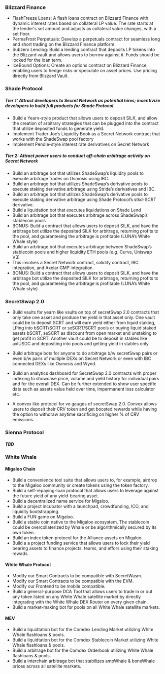 ### Blizzard Finance

- FlashFreeze Loans: A flash loans contract on Blizzard Finance with dynamic interest rates based on collateral LP value. The rate starts at the lender's set amount and adjusts as collateral value changes, with a set floor. 
- PermaFrost Perpetuals: Develop a perpetuals contract for seamless long and short trading on the Blizzard Finance platform.
- Subzero Lending: Build a lending contract that deposits LP tokens into the Blizzard vault and allows users to borrow against it. Funds should be locked for the loan term.
- IceBound Options: Create an options contract on Blizzard Finance, enabling users to hedge risks or speculate on asset prices. Use pricing directly from Blizzard Vault.

### Shade Protocol

##### Tier 1: Attract developers to Secret Network as potential hires; incentivize developers to build full products for Shade Protocol

- Build a Yearn-style product that allows users to deposit SILK, and allow the creation of arbitrary strategies that can be plugged into the contract that utilize deposited funds to generate yield.
- Implement Trader Joe’s Liquidity Book as a Secret Network contract that works with the ShadeSwap pool factory
- Implement Pendle-style interest rate derivatives on Secret Network

##### Tier 2: Attract power users to conduct off-chain arbitrage activity on Secret Network

- Build an arbitrage bot that utilizes ShadeSwap’s liquidity pools to execute arbitrage trades on Osmosis using IBC.
- Build an arbitrage bot that utilizes ShadeSwap’s derivative pools to execute staking derivative arbitrage using Stride’s derivatives and IBC.
- Build an arbitrage bot that utilizes ShadeSwap’s derivative pools to execute staking derivative arbitrage using Shade Protocol’s stkd-SCRT derivative.
- Build a liquidation bot that executes liquidations on Shade Lend
- Build an arbitrage bot that executes arbitrage across ShadeSwap’s stablecoin pools
- BONUS: Build a contract that allows users to deposit SILK, and have the arbitrage bot utilize the deposited SILK for arbitrage, returning profits to the pool, and guaranteeing the arbitrage is profitable (LUNA’s White Whale style)
- Build an arbitrage bot that executes arbitrage between ShadeSwap’s stablecoin pools and higher liquidity ETH pools (e.g. Curve, Uniswap V3)
- This involves a Secret Network contract, solidity contract, IBC integration, and Axelar GMP integration.
- BONUS: Build a contract that allows users to deposit SILK, and have the arbitrage bot utilize the deposited SILK for arbitrage, returning profits to the pool, and guaranteeing the arbitrage is profitable (LUNA’s White Whale style)

### SecretSwap 2.0

- Build vaults for yearn like vaults on top of secretSwap 2.0 contracts that only take one asset and produce the yield in that asset only. One vault could be to deposit SCRT and will earn yield either from liquid staking, LPing into bSCRT/SCRT or seSCRT/SCRT pools or buying liquid staked assets bSCRT, seSCRT as discount from open market and unstaking to get profit in SCRT. Another vault could be to deposit in stables like axlUSDC and depositing into pools and getting yield in stables only.

- Build arbitrage bots for anyone to do arbitrage b/w secretSwap pairs or even b/w pairs of multiple DEXs on Secret Network or even with IBC connected DEXs like Osmosis and Wynd.

- Build an analytics dashboard for SecretSwap 2.0 contracts with proper indexing to showcase price, volume and yield history for individual pairs and for the overall DEX. Can be further extended to show user specific data such as assets value held over time, impermanent loss calculator etc.

- A convex like protocol for ve gauges of secretSwap 2.0. Convex allows users to deposit their CRV token and get boosted rewards while having the option to withdraw anytime sacrificing on higher % of CRV emissions.

### Sienna Protocol

##### TBD

### White Whale

#### Migaloo Chain
- Build a convenience tool suite that allows users to, for example, airdrop to the Migaloo community or create tokens using the token factory.
- Build a self-repaying-loan protocol that allows users to leverage against the future yield of any yield-bearing asset.
- Build a decentralized name service for Migaloo.
- Build a project incubator with a launchpad, crowdfunding, ICO, and liquidity bootstrapping.
- Build a FUN game on Migaloo.
- Build a stable coin native to the Migaloo ecosystem. The stablecoin could be overcollaterized by Whale or be algorithmically secured by its own token.
- Build an index token protocol for the Alliance assets on Migaloo.
- Build a a project funding service that allows users to lock their yield bearing assets to finance projects, teams, and effors using their staking rewads.

#### White Whale Protocol
- Modify our Smart Contracts to be compatible with SecretWasm.
- Modify our Smart Contracts to be compatible with the EVM.
- Modify our Frontend to be mobile compatible.
- Build a general-purpose DCA Tool that allows users to trade in or out any token listed on any White Whale satellite market by directly integrating with the White Whale DEX Router on every given chain.
- Build a market-making bot for pools on all White Whale satellite markets.

#### MEV
- Build a liquidtation bot for the Comdex Lending Market utilizing White Whale flashloans & pools.
- Build a liquidtation bot for the Comdex Stablecoin Market utilizing White Whale flashloans & pools.
- Build a arbitrage bot for the Comdex Orderbook utilizing White Whale flashloans & pools.
- Build a interchain arbitrage bot that stabilizes ampWhale & boneWhale prices across all satellite markets.
